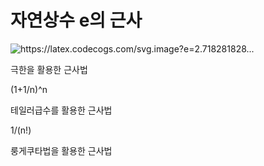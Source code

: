 # 자연상수 e의 근사

<img src="https://latex.codecogs.com/svg.image?e=2.718281828..." title="https://latex.codecogs.com/svg.image?e=2.718281828..." />

극한을 활용한 근사법

(1+1/n)^n

테일러급수를 활용한 근사법

1/(n!)

룽게쿠타법을 활용한 근사법
